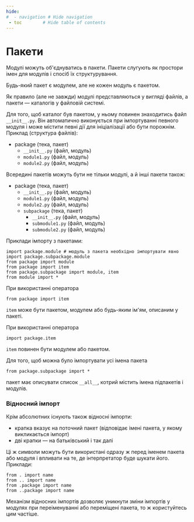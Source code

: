 ```yaml
---
hide:
#  - navigation # Hide navigation
 - toc        # Hide table of contents
---
```


# Пакети

Модулі можуть об'єднуватись в пакети. Пакети слугують як простори імен для модулів і спосіб їх структурування.

Будь-який пакет є модулем, але не кожен модуль є пакетом. 

Як правило (але не завжди) модулі представляються у вигляді файлів, а пакети — каталогів у файловій системі.

Для того, щоб каталог був пакетом, у ньому повинен знаходитись файл `__init__.py`. Він автоматично виконується при імпортуванні певного модуля і може містити певні дії для ініціалізації або бути порожнім. 
Приклад (структура файлів): 

- package (тека, пакет)
	- `__init__.py` (файл, модуль)
	- `module1.py` (файл, модуль)
	- `module2.py` (файл, модуль)
	
Всередині пакетів можуть бути не тільки модулі, а й інші пакети також: 

- package (тека, пакет)
	- `__init__.py` (файл, модуль)
	- `module1.py` (файл, модуль)
	- `module2.py` (файл, модуль)
	- `subpackage` (тека, пакет)
		- `__init__.py` (файл, модуль)
		- `submodule1.py` (файл, модуль)
		- `submodule2.py` (файл, модуль)

Приклади імпорту з пакетами:

	import package.module # модуль з пакета необхідно імпортувати явно
	import package.subpackage.module
	from package import module
	from package import item
	from package.subpackage import module, item
	from module import *

При використанні оператора 

	from package import item
	
`item` може бути пакетом, модулем або будь-яким ім'ям, описаним у пакеті. 

При використанні оператора 

	import package.item
	
`item` повинен бути модулем або пакетом. 

Для того, щоб можна було імпортувати усі імена пакета

	from package.subpackage import *
	
пакет має описувати список `__all__`, котрий містить імена підпакетів і модулів. 

### Відносний імпорт

Крім абсолютних існують також відносні імпорти: 

- крапка вказує на поточний пакет (відповідає імені пакета, у якому викликається імпорт)
- дві крапки — на батьківський і так далі

Ці ж символи можуть бути використані одразу ж перед іменем пакета або модуля і впливати на те, де інтерпретатор буде шукати його. Приклади: 

	from . import name
	from .. import name
	from .package import name
	from ..package import name

Механізм відносних імпортів дозволяє уникнути зміни імпортів у модулях при переіменуванні або переміщені пакета, то ж користуйтесь цим частіше. 

<!-- ### Фасад

Задача модуля `__init__.py` полягає в ініціалізації пакета, тому не варто реалізовувати у ньому всю логіку. 
В цьому модулі варто робити: 

- нічого
- оголосити глобальні для модуля змінні
- огородити пакет фасадом

> ***Фасад*** (Facade) — шаблон проектування, який дозволяє приховати складність системи шляхом зведення усіх можливих зовнішніх викликів до одного об'єкта, який делегує їх відповідним об'єктам системи. 

В Python, у контексті пакетів, фасад — це імпорт імен з вкладених у пакет модулів і пакетів і визначення змінної `__all__`. 

Розглянемо на прикладі. Припустимо маємо пакет з такою структурою: 

- `package`
	- `__init__.py`
	- `module.py`
	- `subpackage`
		- `__init__.py`
		- `subpackage_module.py`
		
Спочатку для пакета `subpackage` ми імпортуємо увесь вміст вкладеного модуля і вказуємо, що це буде вмістом цього пакета: 

	:::python
	# файл package/subpackage/__init__.py
	from .subpackage_module import *
	__all__ = subpackage_module.__all__
	
Тепер аналогічно поступимо з пакетом `package`: імпортуємо усе з вкладеного модуля `module`, 
потім усе з вкладеного пакета `subpacage`, 
і оголосимо `__all__` як конкатенацію аналогічних змінних двох його нащадків: 

	:::python
	# файл package/__init__.py
	from .module import *
	from .subpackage import *
	__all__ = module.__all__ + subpacage.__all__
	
Тобто ми як би абстрагували структуру пакета. Тепер необов'язково пам'ятати як називаються модулі, 
як у пакеті взагалі все організовано. 
Ми можемо використовувати пакет `package` приблизно так: 

	:::python
	from package import some_entity
	
Плюси такого "фасаду": 

- не треба запам'ятовувати внутрішню структуру пакета і думати, з чим саме він працює: модулем чи пакетом. Наприклад, ми можемо не задумуватись як імпортувати функцію `urlopen`:
```
	from urllib import urlopen
	from urllib.request import urlopen
	from urllib.requests import urlopen
```
- інтерфейс не залежить від деталей реалізації — можна переміщувати код між внутрішніми модулями і пакетами

Мінуси: 

- на завантаження і ініціалізацію витрачається багато часу 
-->
